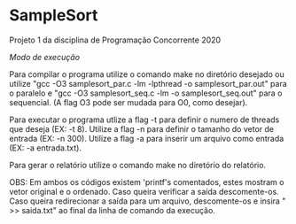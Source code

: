 # SampleSort
Projeto 1 da disciplina de Programação Concorrente 2020

*Modo de execução* 

Para compilar o programa utilize o comando make no diretório desejado ou utilize "gcc -O3 samplesort_par.c -lm -lpthread -o samplesort_par.out" para o paralelo e "gcc -O3 samplesort_seq.c -lm -o samplesort_seq.out" para o sequencial. (A flag O3 pode ser mudada para O0, como desejar).

Para executar o programa utlize a flag -t para definir o numero de threads que deseja (EX: -t 8).
Utilize a flag -n para definir o tamanho do vetor de entrada (EX: -n 300).
Utilize a flag -a para inserir um arquivo como entrada (EX: -a entrada.txt).

Para gerar o relatório utilize o comando make no diretório do relatório.

OBS: Em ambos os códigos existem 'printf's comentados, estes mostram o vetor original e o ordenado. Caso queira verificar a saída descomente-os. Caso queira redirecionar a saída para um arquivo, descomente-os e insira " >> saida.txt" ao final da linha de comando da execução.